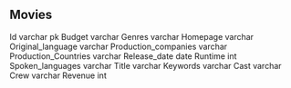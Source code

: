 Movies
-
Id varchar pk
Budget varchar
Genres varchar
Homepage varchar
Original_language varchar
Production_companies varchar
Production_Countries varchar
Release_date date
Runtime int 
Spoken_languages varchar
Title varchar
Keywords varchar
Cast varchar
Crew varchar
Revenue int
